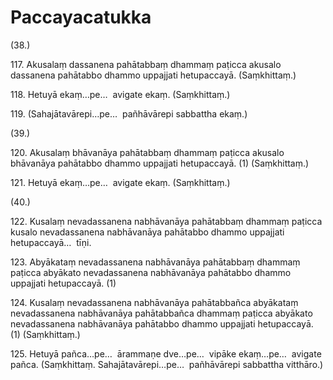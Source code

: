 # Paccayacatukka

(38.)

117\. Akusalaṃ dassanena pahātabbaṃ dhammaṃ paṭicca akusalo dassanena pahātabbo dhammo uppajjati hetupaccayā. (Saṃkhittaṃ.)

118\. Hetuyā ekaṃ…pe…  avigate ekaṃ. (Saṃkhittaṃ.)

119\. (Sahajātavārepi…pe…  pañhāvārepi sabbattha ekaṃ.)

(39.)

120\. Akusalaṃ bhāvanāya pahātabbaṃ dhammaṃ paṭicca akusalo bhāvanāya pahātabbo dhammo uppajjati hetupaccayā. (1) (Saṃkhittaṃ.)

121\. Hetuyā ekaṃ…pe…  avigate ekaṃ. (Saṃkhittaṃ.)

(40.)

122\. Kusalaṃ nevadassanena nabhāvanāya pahātabbaṃ dhammaṃ paṭicca kusalo nevadassanena nabhāvanāya pahātabbo dhammo uppajjati hetupaccayā…  tīṇi.

123\. Abyākataṃ nevadassanena nabhāvanāya pahātabbaṃ dhammaṃ paṭicca abyākato nevadassanena nabhāvanāya pahātabbo dhammo uppajjati hetupaccayā. (1)

124\. Kusalaṃ nevadassanena nabhāvanāya pahātabbañca abyākataṃ nevadassanena nabhāvanāya pahātabbañca dhammaṃ paṭicca abyākato nevadassanena nabhāvanāya pahātabbo dhammo uppajjati hetupaccayā. (1) (Saṃkhittaṃ.)

125\. Hetuyā pañca…pe…  ārammaṇe dve…pe…  vipāke ekaṃ…pe…  avigate pañca. (Saṃkhittaṃ. Sahajātavārepi…pe…  pañhāvārepi sabbattha vitthāro.)
